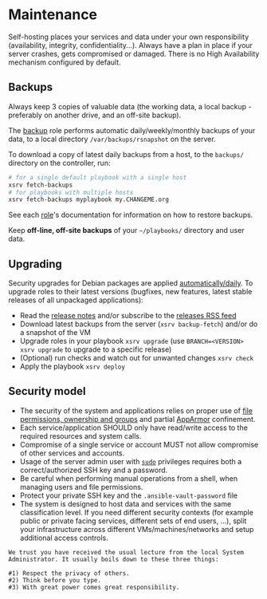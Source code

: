 # Maintenance

Self-hosting places your services and data under your own responsibility (availability, integrity, confidentiality...). Always have a plan in place if your server crashes, gets compromised or damaged. There is no High Availability mechanism configured by default.


## Backups

Always keep 3 copies of valuable data (the working data, a local backup - preferably on another drive, and an off-site backup).

The [backup](roles/backup) role performs automatic daily/weekly/monthly backups of your data, to a local directory `/var/backups/rsnapshot` on the server.

To download a copy of latest daily backups from a host, to the `backups/` directory on the controller, run:

```bash
# for a single default playbook with a single host
xsrv fetch-backups
# for playbooks with multiple hosts
xsrv fetch-backups myplaybook my.CHANGEME.org
```

See each [role](index.md#roles)'s documentation for information on how to restore backups.

Keep **off-line, off-site backups** of your `~/playbooks/` directory and user data.


## Upgrading

Security upgrades for Debian packages are applied [automatically/daily](roles/common). To upgrade roles to their latest versions (bugfixes, new features, latest stable releases of all unpackaged applications):

- Read the [release notes](https://gitlab.com/nodiscc/xsrv/-/blob/master/CHANGELOG.md) and/or subscribe to the [releases RSS feed](https://gitlab.com/nodiscc/xsrv/-/tags?format=atom)
- Download latest backups from the server (`xsrv backup-fetch`) and/or do a snapshot of the VM
- Upgrade roles in your playbook `xsrv upgrade` (use `BRANCH=<VERSION> xsrv upgrade` to upgrade to a specific release)
- (Optional) run checks and watch out for unwanted changes `xsrv check`
- Apply the playbook `xsrv deploy`


## Security model

- The security of the system and applications relies on proper use of [file permissions, ownership and groups](https://wiki.debian.org/Permissions) and partial [AppArmor](https://wiki.debian.org/AppArmor) confinement.
- Each service/application SHOULD only have read/write access to the required resources and system calls. <!-- php applications currently share the same user - TODO -->
- Compromise of a single service or account MUST not allow compromise of other services and accounts.
- Usage of the server admin user with [`sudo`](https://wiki.debian.org/sudo) privileges requires both a correct/authorized SSH key and a password.
- Be careful when performing manual operations from a shell, when managing users and file permissions.
- Protect your private SSH key and the `.ansible-vault-password` file
- The system is designed to host data and services with the same classification level. If you need different security contexts (for example public or private facing services, different sets of end users, ...), split your infrastructure across different VMs/machines/networks and setup additional access controls.

```
We trust you have received the usual lecture from the local System
Administrator. It usually boils down to these three things: 

#1) Respect the privacy of others.
#2) Think before you type.
#3) With great power comes great responsibility.
```




